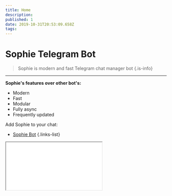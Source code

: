 ```yaml
---
title: Home
description: 
published: 1
date: 2019-10-31T20:53:09.658Z
tags: 
---
```


# Sophie Telegram Bot
> Sophie is modern and fast Telegram chat manager bot
{.is-info}

---

**Sophie's features over other bot's:**
- Modern
- Fast
- Modular
- Fully async
- Frequently updated

Add Sophie to your chat:
- [Sophie Bot](https://t.me/rSophieBot)
{.links-list}

<div id="container">
<iframe src="127.0.0.1:8085" scrolling="no"></iframe>
</div>